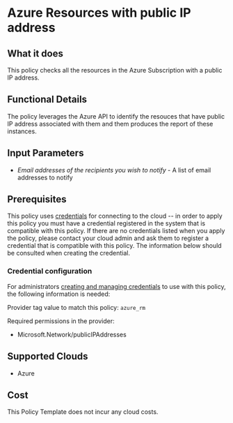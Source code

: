 # Azure Resources with public IP address

## What it does

This policy checks all the resources in the Azure Subscription with a public IP address.

## Functional Details

The policy leverages the Azure API to identify the resouces that have public IP address associated with them and them produces the report of these instances.

## Input Parameters

- *Email addresses of the recipients you wish to notify* - A list of email addresses to notify

## Prerequisites

This policy uses [credentials](https://docs.rightscale.com/policies/users/guides/credential_management.html) for connecting to the cloud -- in order to apply this policy you must have a credential registered in the system that is compatible with this policy. If there are no credentials listed when you apply the policy, please contact your cloud admin and ask them to register a credential that is compatible with this policy. The information below should be consulted when creating the credential.

### Credential configuration

For administrators [creating and managing credentials](https://docs.rightscale.com/policies/users/guides/credential_management.html) to use with this policy, the following information is needed:

Provider tag value to match this policy: `azure_rm`

Required permissions in the provider:

- Microsoft.Network/publicIPAddresses

## Supported Clouds

- Azure

## Cost

This Policy Template does not incur any cloud costs.
